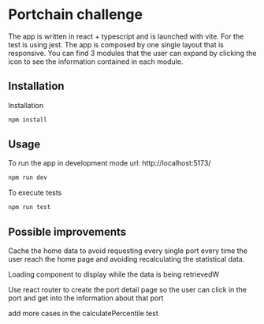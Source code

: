 # Portchain challenge

The app is written in react + typescript and is launched with vite. For the test is using jest.
The app is composed by one single layout that is responsive.
You can find 3 modules that the user can expand by clicking the icon to see the information contained in each module.

## Installation

Installation

```bash
npm install
```

## Usage

To run the app in development mode url: http://localhost:5173/

```bash
npm run dev
```

To execute tests

```bash
npm run test
```

## Possible improvements

Cache the home data to avoid requesting every single port every time the user reach the home page and avoiding recalculating the statistical data.

Loading component to display while the data is being retrievedW

Use react router to create the port detail page so the user can click in the port and get into the information about that port

add more cases in the calculatePercentile test
